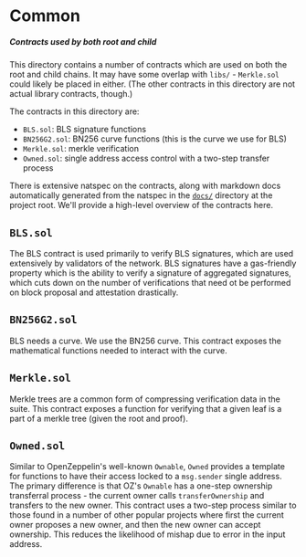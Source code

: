 # Common

##### Contracts used by both root and child

This directory contains a number of contracts which are used on both the root and child chains. It may have some overlap with `libs/` - `Merkle.sol` could likely be placed in either. (The other contracts in this directory are not actual library contracts, though.)

The contracts in this directory are:

- `BLS.sol`: BLS signature functions
- `BN256G2.sol`: BN256 curve functions (this is the curve we use for BLS)
- `Merkle.sol`: merkle verification
- `Owned.sol`: single address access control with a two-step transfer process

There is extensive natspec on the contracts, along with markdown docs automatically generated from the natspec in the [`docs/`](../../docs/) directory at the project root. We'll provide a high-level overview of the contracts here.

## `BLS.sol`

The BLS contract is used primarily to verify BLS signatures, which are used extensively by validators of the network. BLS signatures have a gas-friendly property which is the ability to verify a signature of aggregated signatures, which cuts down on the number of verifications that need ot be performed on block proposal and attestation drastically.

## `BN256G2.sol`

BLS needs a curve. We use the BN256 curve. This contract exposes the mathematical functions needed to interact with the curve.

## `Merkle.sol`

Merkle trees are a common form of compressing verification data in the suite. This contract exposes a function for verifying that a given leaf is a part of a merkle tree (given the root and proof).

## `Owned.sol`

Similar to OpenZeppelin's well-known `Ownable`, `Owned` provides a template for functions to have their access locked to a `msg.sender` single address. The primary difference is that OZ's `Ownable` has a one-step ownership transferral process - the current owner calls `transferOwnership` and transfers to the new owner. This contract uses a two-step process similar to those found in a number of other popular projects where first the current owner proposes a new owner, and then the new owner can accept ownership. This reduces the likelihood of mishap due to error in the input address.
